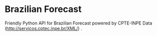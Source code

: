 # Brazilian Forecast
Friendly Python API for Brazilian Forecast powered by CPTE-INPE Data (http://servicos.cptec.inpe.br/XML/) .
